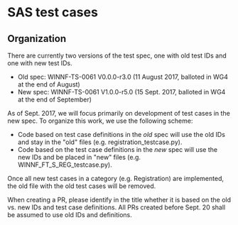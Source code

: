 # SAS test cases

## Organization

There are currently two versions of the test spec, one with old test IDs and one
with new test IDs.

*   Old spec: WINNF-TS-0061 V0.0.0-r3.0 (11 August 2017, balloted in WG4 at the
    end of August)
*   New spec: WINNF-TS-0061 V1.0.0-r5.0 (15 Sept. 2017, balloted in WG4 at the
    end of September)

As of Sept. 2017, we will focus primarily on development of test cases in the
new spec. To organize this work, we use the following scheme:

*   Code based on test case definitions in the *old* spec will use the old IDs
    and stay in the "old" files (e.g. registration_testcase.py).
*   Code based on the test case definitions in the *new* spec will use the new
    IDs and be placed in "new" files (e.g. WINNF_FT_S_REG_testcase.py).

Once all new test cases in a category (e.g. Registration) are implemented, the
old file with the old test cases will be removed.

When creating a PR, please identify in the title whether it is based on the old
vs. new IDs and test case definitions. All PRs created before Sept. 20 shall be
assumed to use old IDs and definitions.
